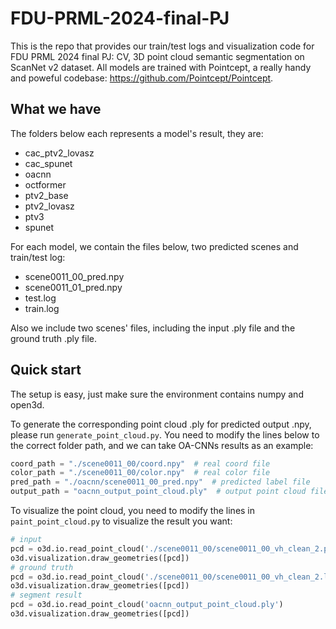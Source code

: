 # FDU-PRML-2024-final-PJ
This is the repo that provides our train/test logs and visualization code for FDU PRML 2024 final PJ: CV, 3D point cloud semantic segmentation on ScanNet v2 dataset. All models are trained with Pointcept, a really handy and poweful codebase: https://github.com/Pointcept/Pointcept.

## What we have

The folders below each represents a model's result, they are:
- cac_ptv2_lovasz
- cac_spunet
- oacnn
- octformer
- ptv2_base
- ptv2_lovasz
- ptv3
- spunet

For each model, we contain the files below, two predicted scenes and train/test log:

- scene0011_00_pred.npy
- scene0011_01_pred.npy
- test.log
- train.log

Also we include two scenes' files, including the input .ply file and the ground truth .ply file.

## Quick start

The setup is easy, just make sure the environment contains numpy and open3d.

To generate the corresponding point cloud .ply for predicted output .npy, please run `generate_point_cloud.py`. You need to modify the lines below to the correct folder path, and we can take OA-CNNs results as an example:

```py
coord_path = "./scene0011_00/coord.npy"  # real coord file
color_path = "./scene0011_00/color.npy"  # real color file
pred_path = "./oacnn/scene0011_00_pred.npy"  # predicted label file
output_path = "oacnn_output_point_cloud.ply"  # output point cloud file
```
To visualize the point cloud, you need to modify the lines in `paint_point_cloud.py` to visualize the result you want:


```py
# input
pcd = o3d.io.read_point_cloud('./scene0011_00/scene0011_00_vh_clean_2.ply')
o3d.visualization.draw_geometries([pcd])
# ground truth
pcd = o3d.io.read_point_cloud('./scene0011_00/scene0011_00_vh_clean_2.labels.ply')
o3d.visualization.draw_geometries([pcd])
# segment result
pcd = o3d.io.read_point_cloud('oacnn_output_point_cloud.ply')
o3d.visualization.draw_geometries([pcd])
```
